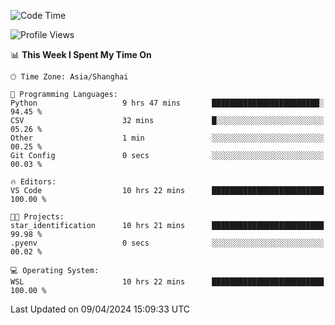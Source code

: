 <!--START_SECTION:waka-->
![Code Time](http://img.shields.io/badge/Code%20Time-1%2C603%20hrs%206%20mins-blue)

![Profile Views](http://img.shields.io/badge/Profile%20Views-0-blue)

📊 **This Week I Spent My Time On** 

```text
🕑︎ Time Zone: Asia/Shanghai

💬 Programming Languages: 
Python                   9 hrs 47 mins       ████████████████████████░   94.45 % 
CSV                      32 mins             █░░░░░░░░░░░░░░░░░░░░░░░░   05.26 % 
Other                    1 min               ░░░░░░░░░░░░░░░░░░░░░░░░░   00.25 % 
Git Config               0 secs              ░░░░░░░░░░░░░░░░░░░░░░░░░   00.03 % 

🔥 Editors: 
VS Code                  10 hrs 22 mins      █████████████████████████   100.00 % 

🐱‍💻 Projects: 
star_identification      10 hrs 21 mins      █████████████████████████   99.98 % 
.pyenv                   0 secs              ░░░░░░░░░░░░░░░░░░░░░░░░░   00.02 % 

💻 Operating System: 
WSL                      10 hrs 22 mins      █████████████████████████   100.00 % 
```


 Last Updated on 09/04/2024 15:09:33 UTC
<!--END_SECTION:waka-->